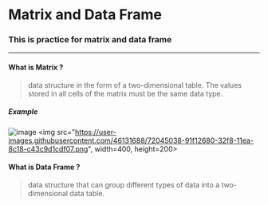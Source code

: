 # Matrix and Data Frame
### This is practice for matrix and data frame
***
#### What is Matrix ?
> data structure in the form of a two-dimensional table. The values stored in all cells of the matrix must be the same data type.
##### Example
![image](https://user-images.githubusercontent.com/46131688/72045038-91f12680-32f8-11ea-8c18-c43c9d1cdf07.png)
<img src="https://user-images.githubusercontent.com/46131688/72045038-91f12680-32f8-11ea-8c18-c43c9d1cdf07.png", width=400, height=200>
#### What is Data Frame ?
> data structure that can group different types of data into a two-dimensional data table.
